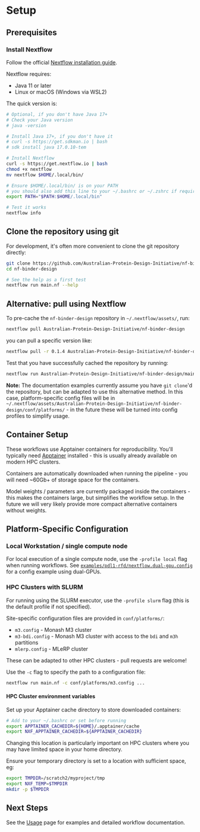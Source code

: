 # Setup

## Prerequisites

### Install Nextflow

Follow the official [Nextflow installation guide](https://www.nextflow.io/docs/latest/install.html).

Nextflow requires:

- Java 11 or later
- Linux or macOS (Windows via WSL2)

The quick version is:

```bash
# Optional, if you don't have Java 17+
# Check your Java version
# java -version

# Install Java 17+, if you don't have it
# curl -s https://get.sdkman.io | bash
# sdk install java 17.0.10-tem

# Install Nextflow
curl -s https://get.nextflow.io | bash
chmod +x nextflow
mv nextflow $HOME/.local/bin/

# Ensure $HOME/.local/bin/ is on your PATH
# you should also add this line to your ~/.bashrc or ~/.zshrc if required
export PATH="$PATH:$HOME/.local/bin"

# Test it works
nextflow info
```

## Clone the repository using git

For development, it's often more convenient to clone the git repository directly:

```bash
git clone https://github.com/Australian-Protein-Design-Initiative/nf-binder-design
cd nf-binder-design

# See the help as a first test
nextflow run main.nf --help
```

## Alternative: pull using Nextflow

To pre-cache the `nf-binder-design` repository in `~/.nextflow/assets/`, run:

```bash
nextflow pull Australian-Protein-Design-Initiative/nf-binder-design
```

you can pull a specific version like:

```bash
nextflow pull -r 0.1.4 Australian-Protein-Design-Initiative/nf-binder-design
```

Test that you have successfully cached the repository by running:
```bash
nextflow run Australian-Protein-Design-Initiative/nf-binder-design/main.nf --help
```

**Note:** The documentation examples currently assume you have `git clone`'d the repository, but can be adapted to use this alternative method. In this case, platform-specific config files will be in `~/.nextflow/assets/Australian-Protein-Design-Initiative/nf-binder-design/conf/platforms/` - in the future these will be turned into config profiles to simplify usage.

## Container Setup

These workflows use Apptainer containers for reproducibility. 
You'll typically need [Apptainer](https://apptainer.org/) installed - this is usually already available on modern HPC clusters.

Containers are automatically downloaded when running the pipeline - you will need ~60Gb+ of storage space for the containers.

Model weights / parameters are currently packaged inside the containers - this makes the containers large, but simplifies the workflow setup. In the future we will very likely provide more compact alternative containers without weights.

## Platform-Specific Configuration

### Local Workstation / single compute node

For local execution of a single compute node, use the `-profile local` flag when running workflows. See [`examples/pdl1-rfd/nextflow.dual-gpu.config`](https://github.com/Australian-Protein-Design-Initiative/nf-binder-design/blob/main/examples/pdl1-rfd/nextflow.dual-gpu.config) for a config example using dual-GPUs.

### HPC Clusters with SLURM

For running using the SLURM executor, use the `-profile slurm` flag (this is the default profile if not specified).

Site-specific configuration files are provided in `conf/platforms/`:

- `m3.config` - Monash M3 cluster
- `m3-bdi.config` - Monash M3 cluster with access to the `bdi` and `m3h` partitions
- `mlerp.config` - MLeRP cluster

These can be adapted to other HPC clusters - pull requests are welcome!

Use the `-c` flag to specify the path to a configuration file:

```bash
nextflow run main.nf -c conf/platforms/m3.config ...
```

#### HPC Cluster environment variables

Set up your Apptainer cache directory to store downloaded containers:

```bash
# Add to your ~/.bashrc or set before running
export APPTAINER_CACHEDIR=${HOME}/.apptainer/cache
export NXF_APPTAINER_CACHEDIR=${APPTAINER_CACHEDIR}
```

Changing this location is particularly important on HPC clusters where you may have limited space in your home directory.

Ensure your temporary directory is set to a location with sufficient space, eg:

```bash
export TMPDIR=/scratch2/myproject/tmp
export NXF_TEMP=$TMPDIR
mkdir -p $TMPDIR
```

## Next Steps

See the [Usage](usage.md) page for examples and detailed workflow documentation.
